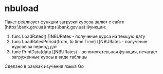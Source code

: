 # nbuload
Пакет реализует функции загрузки курсоа валют с сайтп [https:\\bank.gov.ua\](https:\\bank.gov.ua\)
Функции:
1) func LoadRates() []NBURates - получение курса на текщую дату
2) func LoadRatesPeriod(from, to time.Time) []NBURates - получение курсов за период дат
3) func PrintData(data []NBURates) - вспомогательная функция, печатает загруженные курсы в виде таблицы

Сделано в рамках изучения языка Go
